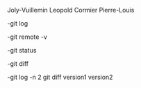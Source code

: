 Joly-Vuillemin Leopold
Cormier Pierre-Louis 


-git log

-git remote -v

-git status

-git diff

-git log -n 2
 git diff version1 version2